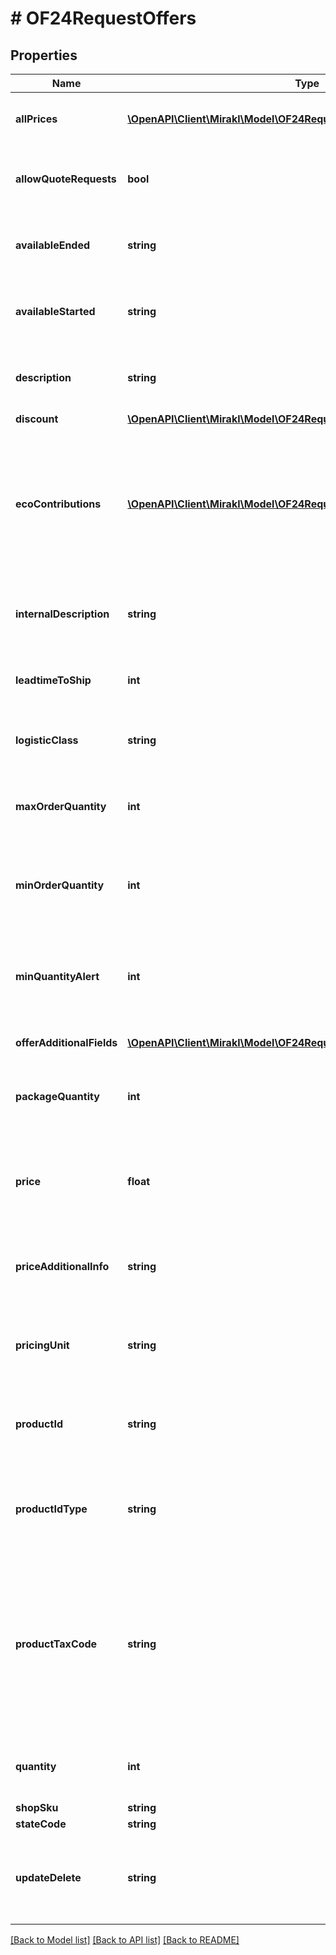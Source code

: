 # # OF24RequestOffers

## Properties

Name | Type | Description | Notes
------------ | ------------- | ------------- | -------------
**allPrices** | [**\OpenAPI\Client\Mirakl\Model\OF24RequestOffersAllPrices[]**](OF24RequestOffersAllPrices.md) | The volume and channel prices. Not applicable for Dropship offers. | [optional]
**allowQuoteRequests** | **bool** | Whether the offer is eligible for quotation. Offer update: if not provided, will be set to false. | [optional]
**availableEnded** | **string** | End date of the period of availability. Offer update: if not provided, existing data will be deleted. | [optional]
**availableStarted** | **string** | Started date of the period of availability. Offer update: if not provided, existing data will be deleted. | [optional]
**description** | **string** | Description of the offer. Offer update: if not provided, existing data will be deleted. | [optional]
**discount** | [**\OpenAPI\Client\Mirakl\Model\OF24RequestOffersDiscount**](OF24RequestOffersDiscount.md) |  | [optional]
**ecoContributions** | [**\OpenAPI\Client\Mirakl\Model\OF24RequestOffersEcoContributions[]**](OF24RequestOffersEcoContributions.md) | Eco-contributions of the offer - only available if the operator setting &lt;em&gt;Activate data collection related to circular economy regulations&lt;/em&gt; has been enabled. Offer update: if not provided, existing data will be deleted. | [optional]
**internalDescription** | **string** | Internal description of the offer. Offer update: if not provided, existing data will be deleted. | [optional]
**leadtimeToShip** | **int** | Leadtime to ship of the offer, in days. Offer update: if not provided, existing data will be deleted. | [optional]
**logisticClass** | **string** | Offer logistic class. Offer update: if not provided, existing data will be deleted. | [optional]
**maxOrderQuantity** | **int** | The maximum quantity of product items per order. Offer update: if not provided, existing data will be deleted. | [optional]
**minOrderQuantity** | **int** | The minimum quantity of product items per order. Offer update: if not provided, existing data will be deleted. | [optional]
**minQuantityAlert** | **int** | The minimum stock level that triggers an email alert. No alerts are sent if this field is not specified. Offer update: if not provided, existing data will be deleted. | [optional]
**offerAdditionalFields** | [**\OpenAPI\Client\Mirakl\Model\OF24RequestOffersOfferAdditionalFields[]**](OF24RequestOffersOfferAdditionalFields.md) | Custom fields of the offer | [optional]
**packageQuantity** | **int** | The indivisible selling quantity of the same product. Offer update: if not provided, existing data will be deleted. | [optional]
**price** | **float** | Price of the offer. For Dropship specifically: the purchasing price of the offer, also referred to as cost or wholesale price. | [optional]
**priceAdditionalInfo** | **string** | Price additional information of the offer. Offer update: if not provided, existing data will be deleted. | [optional]
**pricingUnit** | **string** | The unit corresponding to the submitted price when the price per measurement unit feature is used. | [optional]
**productId** | **string** | Reference of the product associated with the offer. Required at offer creation. Optional at offer update. | [optional]
**productIdType** | **string** | Reference type of the product associated with the offer. Required at offer creation. Optional at offer update. | [optional]
**productTaxCode** | **string** | Product tax code associated to the offer. When Operator mandatorily collects product tax codes on offers, required at offer creation and update. When Operator optionally collects product tax codes on offers, if no value is provided at offer update, existing data will be deleted. | [optional]
**quantity** | **int** | Quantity available of the offer. Offer update: if not provided, will be set to 0. | [optional]
**shopSku** | **string** | Sku of the offer | [optional]
**stateCode** | **string** | State of the offer | [optional]
**updateDelete** | **string** | Update delete flag. Could be empty (means \&quot;update\&quot;), \&quot;update\&quot; or \&quot;delete\&quot;. | [optional]

[[Back to Model list]](../../README.md#models) [[Back to API list]](../../README.md#endpoints) [[Back to README]](../../README.md)

